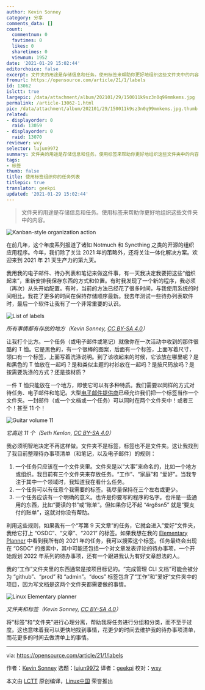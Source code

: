 ```yaml
---
author: Kevin Sonney
category: 分享
comments_data: []
count:
  commentnum: 0
  favtimes: 0
  likes: 0
  sharetimes: 0
  viewnum: 1952
date: '2021-01-29 15:02:44'
editorchoice: false
excerpt: 文件夹的用途是存储信息和任务。使用标签来帮助你更好地组织这些文件夹中的内容。
fromurl: https://opensource.com/article/21/1/labels
id: 13062
islctt: true
largepic: /data/attachment/album/202101/29/150011k9sz3n0q99mmkems.jpg
permalink: /article-13062-1.html
pic: /data/attachment/album/202101/29/150011k9sz3n0q99mmkems.jpg.thumb.jpg
related:
- displayorder: 0
  raid: 13059
- displayorder: 0
  raid: 13070
reviewer: wxy
selector: lujun9972
summary: 文件夹的用途是存储信息和任务。使用标签来帮助你更好地组织这些文件夹中的内容。
tags:
- 标签
thumb: false
title: 使用标签组织你的任务列表
titlepic: true
translator: geekpi
updated: '2021-01-29 15:02:44'
---
```



> 
> 文件夹的用途是存储信息和任务。使用标签来帮助你更好地组织这些文件夹中的内容。
> 
> 
> 


![](/data/attachment/album/202101/29/150011k9sz3n0q99mmkems.jpg "Kanban-style organization action")


在前几年，这个年度系列报道了诸如 Notmuch 和 Syncthing 之类的开源的组织应用程序。今年，我们除了关注 2021 年的策略外，还将关注一体化解决方案。欢迎来到 2021 年 21 天生产力的第九天。


我用我的电子邮件、待办列表和笔记来做这件事，有一天我决定我要把这些“组织起来”，重新安排我保存东西的方式和位置。有时我发现了一个新的程序，我必须（再次）从头开始配置。有时，当前的方法已经花了很多时间，与我使用系统的时间相比，我花了更多的时间在保持存储顺序最新。我去年测试一些待办列表软件时，最后一个软件让我有了一个非常重要的认识。


![List of labels](/data/attachment/album/202101/29/150245mowo1ero2v6dds07.png "List of labels")


*所有事情都有存放的地方（Kevin Sonney, [CC BY-SA 4.0](https://creativecommons.org/licenses/by-sa/4.0/)）*


让我打个比方。一个任务（或电子邮件或笔记）就像你在一次活动中收到的那件很酷的 T 恤。它是黑色的，有一个很棒的图案，后面有一个标签，上面写着尺寸，领口有一个标签，上面写着洗涤说明。到了该收起来的时候，它该放在哪里呢？是和黑色的 T 恤放在一起吗？是和类似主题的衬衫放在一起吗？是按尺码放吗？是按需要洗涤的方式？还是按材质？


一件 T 恤只能放在*一*个地方，即使它可以有多种特质。我们需要以同样的方式对待任务、电子邮件和笔记。大型[电子邮件提供商](https://opensource.com/alternatives/gmail)已经允许我们把一个标签当作一个文件夹。一封邮件（或一个文档或一个任务）可以同时在两个文件夹中！或者三个！甚至 11 个！


![Guitar volume 11](/data/attachment/album/202101/29/150246lmuadpqaip4vammj.jpg "Guitar volume 11")


*它高达 11 个（Seth Kenlon, [CC BY-SA 4.0](https://creativecommons.org/licenses/by-sa/4.0/)）*


我必须明智地决定不再这样做。文件夹不是标签，标签也不是文件夹。这让我找到了我目前整理待办事项清单（和笔记，以及电子邮件）的规则：


1. 一个任务只应该在一个文件夹里。文件夹是以“大事”来命名的，比如一个地方或组织。我目前有三个文件夹来存放任务。“工作”、“家庭”和 “爱好”。当我专注于其中一个领域时，我知道我在看什么任务。
2. 一个任务可以有任意个我需要的标签。我尽量保持在三个左右或更少。
3. 一个任务应该有一个明确的意义。也许是你要写的程序的名字。也许是一些通用的东西，比如“要读的书”或“账单”。但如果你记不起 “4rg8sn5” 就是“要支付的账单”，这就对你没有帮助。


利用这些规则，如果我有一个“写第 9 天文章”的任务，它就会进入”爱好“文件夹，我给它打上 “OSDC”、“文章”、“2021” 的标签。如果我想在我的 [Elementary Planner](https://opensource.com/article/21/1/elementary-linux) 中看到我所有的 2021 年的任务，我可以搜索这个标签。任务最终会出现在 “OSDC” 的搜索中，其中可能还包括一个对文章发表评论的待办事项，一个开始规划 2022 年系列的待办事项，还有一个跟进我认为有好文章想法的人。


我的“工作”文件夹里的东西通常是按项目标记的。“完成管理 CLI 文档”可能会被分为 “github”、“prod” 和 “admin”。“docs” 标签包含了“工作”和”爱好“文件夹中的项目，因为写文档是这两个文件夹都需要做的事情。


![Linux Elementary planner](/data/attachment/album/202101/29/150249twakqe624ww2lpwt.png "Linux Elementary planner")


*文件夹和标签（Kevin Sonney, [CC BY-SA 4.0](https://creativecommons.org/licenses/by-sa/4.0/)）*


将“标签”和“文件夹”进行心理分离，帮助我将任务进行分组和分类，而不至于过度。这也意味着我可以更快地找到事情，花更少的时间去维护我的待办事项清单，而花更多的时间去做清单上的事情。




---


via: <https://opensource.com/article/21/1/labels>


作者：[Kevin Sonney](https://opensource.com/users/ksonney) 选题：[lujun9972](https://github.com/lujun9972) 译者：[geekpi](https://github.com/geekpi) 校对：[wxy](https://github.com/wxy)


本文由 [LCTT](https://github.com/LCTT/TranslateProject) 原创编译，[Linux中国](https://linux.cn/) 荣誉推出